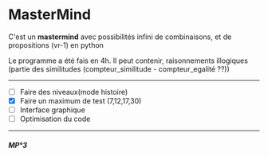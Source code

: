 # MasterMind

C'est un **mastermind** avec possibilités infini de combinaisons, et de propositions (vr-1) en python

Le programme a été fais en 4h. Il peut contenir, raisonnements illogiques (partie des similitudes (compteur_similitude - compteur_egalité ??))

---
- [ ] Faire des niveaux(mode histoire)
- [x] Faire un maximum de test (7,12,17,30)
- [ ] Interface graphique
- [ ] Optimisation du code
---
##### MP°3


